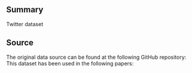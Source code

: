 ## **Summary**
Twitter dataset

## **Source**
The original data source can be found at the following GitHub repository: 
This dataset has been used in the following papers: